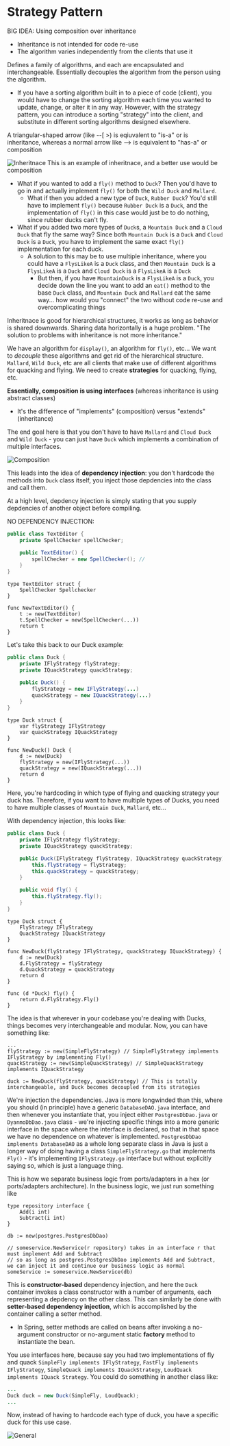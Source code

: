 # Strategy Pattern

BIG IDEA: Using composition over inheritance
- Inheritance is not intended for code re-use
- The algorithm varies independently from the clients that use it

Defines a family of algorithms, and each are encapsulated and interchangeable. Essentially decouples the algorithm from the person using the algorithm.
- If you have a sorting algorithm built in to a piece of code (client), you would have to change the sorting algorithm each time you wanted to update, change, or alter it in any way. However, with the strategy pattern, you can introduce a sorting "strategy" into the client, and substitute in different sorting algorithms designed elsewhere. 

A triangular-shaped arrow (like --[ >) is eqiuvalent to "is-a" or is inheritance, whereas a normal arrow like --> is equivalent to "has-a" or composition

![Inheritnace](../images/strategy-pattern.jpeg?raw=true "Inheritance Example")
This is an example of inheritnace, and a better use would be composition

- What if you wanted to add a `fly()` method to `Duck`? Then you'd have to go in and actually implement `fly()` for both the `Wild Duck` and `Mallard`.
    - What if then you added a new type of `Duck`, `Rubber Duck`? You'd still have to implement `fly()` because `Rubber Duck` is a `Duck`, and the implementation of `fly()` in this case would just be to do nothing, since rubber ducks can't fly.
- What if you added two more types of `Duck`s, a `Mountain Duck` and a `Cloud Duck` that fly the same way? Since both `Mountain Duck` is a `Duck` and `Cloud Duck` is a `Duck`, you have to implement the same exact `fly()` implementation for each duck.
    - A solution to this may be to use multiple inheritance, where you could have a `FlysLikeA` is a `Duck` class, and then `Mountain Duck` is a `FlysLikeA` is a `Duck` and `Cloud Duck` is a `FlysLikeA` is a `Duck` 
        - But then, if you have `MountainDuck` is a `FlysLikeA` is a `Duck`, you decide down the line you want to add an `eat()` method to the base `Duck` class, and `Mountain Duck` and `Mallard` eat the same way... how would you "connect" the two without code re-use and overcomplicating things

Inheritnace is good for hierarchical structures, it works as long as behavior is shared downwards. Sharing data horizontally is a huge problem. "The solution to problems with inheritance is not more inheritance." 

We have an algorithm for `display()`, an algorithm for `fly()`, etc... We want to _decouple_ these algorithms and get rid of the hierarchical structure. `Mallard`, `Wild Duck`, etc are all clients that make use of different algorithms for quacking and flying. We need to create **strategies** for quacking, flying, etc.

**Essentially, composition is using interfaces** (whereas inheritance is using abstract classes)
- It's the difference of "implements" (composition) versus "extends" (inheritance)

The end goal here is that you don't have to have `Mallard` and `Cloud Duck` and `Wild Duck` - you can just have `Duck` which implements a combination of multiple interfaces. 

![Composition](../images/strategy-pattern-2.jpg?raw=true "Composition Example")

This leads into the idea of **dependency injection**: you don't hardcode the methods into `Duck` class itself, you inject those depdencies into the class and call them.

At a high level, depdency injection is simply stating that you supply depdencies of another object before compiling.

NO DEPENDENCY INJECTION:
```java
public class TextEditor {
    private SpellChecker spellChecker;

    public TextEditor() {
        spellChecker = new SpellChecker(); // 
    }
}
```

```golang
type TextEditor struct {
    SpellChecker Spellchecker
}

func NewTextEditor() {
    t := new(TextEditor)
    t.SpellChecker = new(SpellChecker(...))
    return t
}
```

Let's take this back to our Duck example:
```java
public class Duck {
    private IFlyStrategy flyStrategy;
    private IQuackStrategy quackStrategy;

    public Duck() {
        flyStrategy = new IFlyStrategy(...)
        quackStrategy = new IQuackStrategy(...)
    }
}
```

```golang
type Duck struct {
    var flyStrategy IFlyStrategy
    var quackStrategy IQuackStrategy
}

func NewDuck() Duck {
    d := new(Duck)
    flyStrategy = new(IFlyStrategy(...))
    quackStrategy = new(IQuackStrategy(...))
    return d
}
```

Here, you're hardcoding in which type of flying and quacking strategy your duck has. Therefore, if you want to have multiple types of Ducks, you need to have multiple classes of `Mountain Duck`, `Mallard`, etc...

With dependency injection, this looks like:
```java
public class Duck {
    private IFlyStrategy flyStrategy;
    private IQuackStrategy quackStrategy;

    public Duck(IFlyStrategy flyStrategy, IQuackStrategy quackStrategy) {
        this.flyStrategy = flyStrategy;
        this.quackStrategy = quackStrategy;
    }

    public void fly() {
        this.flyStrategy.fly();
    }
}
```

```golang
type Duck struct {
    FlyStrategy IFlyStrategy
    QuackStrategy IQuackStrategy
}

func NewDuck(flyStrategy IFlyStrategy, quackStrategy IQuackStrategy) {
    d := new(Duck)
    d.FlyStrategy = flyStrategy
    d.QuackStrategy = quackStrategy
    return d
}

func (d *Duck) fly() {
    return d.FlyStrategy.Fly()
}
```

The idea is that wherever in your codebase you're dealing with Ducks, things becomes very interchangeable and modular. Now, you can have something like:

```golang
...
flyStrategy := new(SimpleFlyStrategy) // SimpleFlyStrategy implements IFlyStrategy by implementing Fly()
quackStrategy := new(SimpleQuackStrategy) // SimpleQuackStrategy implements IQuackStrategy

duck := NewDuck(flyStrategy, quackStrategy) // This is totally interchangeable, and Duck becomes decoupled from its strategies
```

We're injection the dependencies. Java is more longwinded than this, where you should (in principle) have a generic `DatabaseDAO.java` interface, and then whenever you instantiate that, you inject either `PostgresDbDao.java` or `DyanmoDbDao.java` class - we're injecting specific things into a more generic interface in the space where the interface is declared, so that in that space we have no dependence on whatever is implemented. `PostgresDbDao implements DatabaseDAO` as a whole long separate class in Java is just a longer way of doing having a class `SimpleFlyStrategy.go` that implements `Fly()` - it's implementing `IFlyStrategy.go` interface but without explicitly saying so, which is just a language thing.

This is how we separate business logic from ports/adapters in a hex (or ports/adapters architecture). In the business logic, we just run something like 
```golang
type repository interface {
	Add(i int)
	Subtract(i int)
}

db := new(postgres.PostgresDbDao)

// someservice.NewService(r repository) takes in an interface r that must implement Add and Subtract
// so as long as postgres.PostgresDbDao implements Add and Subtract, we can inject it and continue our business logic as normal
someService := someservice.NewService(db)
```

This is **constructor-based** dependency injection, and here the `Duck` container invokes a class constructor with a number of arguments, each representing a depdency on the other class. This can similarly be done with **setter-based dependency injection**, which is accomplished by the container calling a setter method.
- In Spring, setter methods are called on beans after invoking a no-argument constructor or no-argument static **factory** method to instantiate the bean.

You use interfaces here, because say you had two implementations of fly and quack `SimpleFly implements IFlyStrategy`, `FastFly implements IFlyStrategy`, `SimpleQuack implements IQuackStrategy`, `LoudQuack implements IQuack Strategy`. You could do something in another class like:

```java
...
Duck duck = new Duck(SimpleFly, LoudQuack);
...
```

Now, instead of having to hardcode each type of duck, you have a specific duck for this use case.

![General](../images/strategy-pattern-3.jpg?raw=true "General Example")